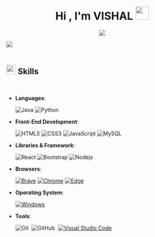 <h1 align="center"><b>Hi , I'm VISHAL </b><img src="https://media.giphy.com/media/hvRJCLFzcasrR4ia7z/giphy.gif" width="35"></h1>

<p align="center">
  <a href="https://github.com/DenverCoder1/readme-typing-svg"><img src="https://readme-typing-svg.herokuapp.com?font=Time+New+Roman&color=cyan&size=25&center=true&vCenter=true&width=600&height=100&lines=;Computer+Science+Student;Active+Learner/Researcher;Love+to+learn+new+stuffs..<3"></a>
</p>


<img src="https://user-images.githubusercontent.com/73097560/115834477-dbab4500-a447-11eb-908a-139a6edaec5c.gif"><br><br>

## <img src="https://media2.giphy.com/media/QssGEmpkyEOhBCb7e1/giphy.gif?cid=ecf05e47a0n3gi1bfqntqmob8g9aid1oyj2wr3ds3mg700bl&rid=giphy.gif" width ="25"><b> Skills</b>
<br>

<p align="center">

- **Languages**:

   ![Java](https://img.shields.io/badge/-Java-E34A86?style=flat-square&logo=java)
   ![Python](https://img.shields.io/badge/-Python-black?style=flat-square&logo=Python)  
    
- **Front-End Development**:

   ![HTML5](https://img.shields.io/badge/-HTML5-E34F26?style=flat-square&logo=html5&logoColor=white)
   ![CSS3](https://img.shields.io/badge/-CSS3-1572B6?style=flat-square&logo=css3)
   ![JavaScript](https://img.shields.io/badge/-JavaScript-black?style=flat-square&logo=javascript)
   ![MySQL](https://img.shields.io/badge/-MySQL-black?style=flat-square&logo=mysql)

- **Libraries & Framework**:

   ![React](https://img.shields.io/badge/-React-black?style=flat-square&logo=react)
   ![Bootstrap](https://img.shields.io/badge/-Bootstrap-563D7C?style=flat-square&logo=bootstrap)
   ![Nodejs](https://img.shields.io/badge/-Nodejs-black?style=flat-square&logo=Node.js)

- **Browsers**:

   <a href="#"><img alt="Brave" src="https://img.shields.io/badge/Brave-FB542B?logo=brave&logoColor=white"></a>
   <a href="#"><img alt="Chrome" src="https://img.shields.io/badge/Google_chrome-4285F4?logo=Google-Chrome&logoColor=white"></a>
   <a href="#"><img alt="Edge" src="https://img.shields.io/badge/Microsoft_Edge-0078D7?logo=Microsoft-edge&logoColor=white"></a>

- **Operating System**:

   <a href="#"><img alt="Windows" src="https://img.shields.io/badge/Windows-0078D6?logo=windows&logoColor=white"></a>

- **Tools**:

   ![Git](https://img.shields.io/badge/-Git-05122A?style=flat&logo=git)&nbsp;
   ![GitHub](https://img.shields.io/badge/-GitHub-05122A?style=flat&logo=github)&nbsp;
   <a href="#"><img alt="Visual Studio Code" src="https://img.shields.io/badge/Visual%20Studio%20Code-0078d7.svg?logo=visual-studio-code&logoColor=white"></a> 
  
   

   
   

